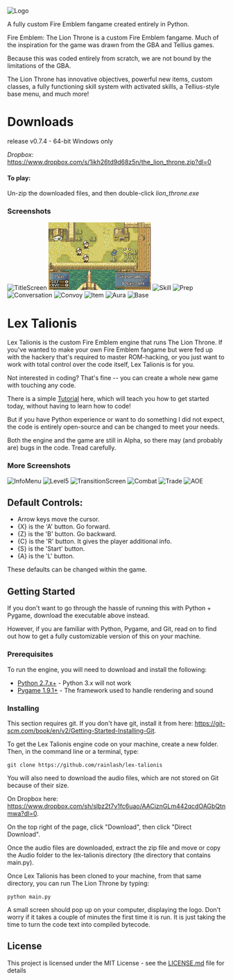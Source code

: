 ![Logo](/Utilities/Screenshots/Logo_new.png)

A fully custom Fire Emblem fangame created entirely in Python.

Fire Emblem: The Lion Throne is a custom Fire Emblem fangame. Much of the inspiration for the game was drawn from the GBA and Tellius games. 

Because this was coded entirely from scratch, we are not bound by the limitations of the GBA. 

The Lion Throne has innovative objectives, powerful new items, custom classes, a fully functioning skill system with activated skills, a Tellius-style base menu, and much more!

# Downloads
release v0.7.4 - 64-bit Windows only

*Dropbox:* https://www.dropbox.com/s/1ikh26td9d68z5n/the_lion_throne.zip?dl=0

#### To play:
Un-zip the downloaded files, and then double-click *lion_throne.exe*

### Screenshots
![TitleScreen](/Utilities/Screenshots/TitleScreen3.png) 
![Range](/Utilities/Screenshots/AOE2.gif)
![Skill](/Utilities/Screenshots/OphieSkill.gif)
![Prep](/Utilities/Screenshots/TheoSearch.gif)
![Conversation](/Utilities/Screenshots/Conversation1.png) 
![Convoy](/Utilities/Screenshots/Convoy1.png)
![Item](/Utilities/Screenshots/Item1.png) 
![Aura](/Utilities/Screenshots/Aura2.png)
![Base](/Utilities/Screenshots/Base2.png)

# Lex Talionis

Lex Talionis is the custom Fire Emblem engine that runs The Lion Throne. If you've wanted to make your own Fire Emblem fangame but were fed up with the hackery that's required to master ROM-hacking, or you just want to work with total control over the code itself, Lex Talionis is for you. 

Not interested in coding? That's fine -- you can create a whole new game with touching any code. 

There is a simple [Tutorial](https://github.com/rainlash/lex-talionis/wiki) here, which will teach you how to get started today, without having to learn how to code! 

But if you have Python experience or want to do something I did not expect, the code is entirely open-source and can be changed to meet your needs.

Both the engine and the game are still in Alpha, so there may (and probably are) bugs in the code. Tread carefully.

### More Screenshots
![InfoMenu](/Utilities/Screenshots/InfoMenu2.png)
![Level5](/Utilities/Screenshots/Level5_2.png)
![TransitionScreen](/Utilities/Screenshots/TransitionScreen2.png)
![Combat](/Utilities/Screenshots/Combat1.png)
![Trade](/Utilities/Screenshots/Trade1.png)
![AOE](/Utilities/Screenshots/Range1.png)

## Default Controls:

 - Arrow keys move the cursor.  
 - {X} is the 'A' button. Go forward.  
 - {Z} is the 'B' button. Go backward.  
 - {C} is the 'R' button. It gives the player additional info.  
 - {S} is the 'Start' button.  
 - {A} is the 'L' button.  

These defaults can be changed within the game.

## Getting Started

If you don't want to go through the hassle of running this with Python + Pygame, download the executable above instead.

However, if you are familiar with Python, Pygame, and Git, read on to find out how to get a fully customizable version of this on your machine.

### Prerequisites

To run the engine, you will need to download and install the following:

* [Python 2.7.x+](https://www.python.org/downloads/release/python-2712/) - Python 3.x will not work
* [Pygame 1.9.1+](http://www.pygame.org/download.shtml) - The framework used to handle rendering and sound

### Installing

This section requires git.
If you don't have git, install it from here: https://git-scm.com/book/en/v2/Getting-Started-Installing-Git.

To get the Lex Talionis engine code on your machine, create a new folder.  
Then, in the command line or a terminal, type:

```
git clone https://github.com/rainlash/lex-talionis
```

You will also need to download the audio files, which are not stored on Git because of their size. 

On Dropbox here: https://www.dropbox.com/sh/slbz2t7v1fc6uao/AACiznGLm442qcdOAGbQtnmwa?dl=0. 

On the top right of the page, click "Download", then click "Direct Download".

Once the audio files are downloaded, extract the zip file and move or copy the Audio folder to the lex-talionis directory (the directory that contains main.py).

Once Lex Talionis has been cloned to your machine, from that same directory, you can run The Lion Throne by typing:

```
python main.py
```

A small screen should pop up on your computer, displaying the logo. Don't worry if it takes a couple of minutes the first time it is run. It is just taking the time to turn the code text into compiled bytecode.

## License

This project is licensed under the MIT License - see the [LICENSE.md](LICENSE.md) file for details
